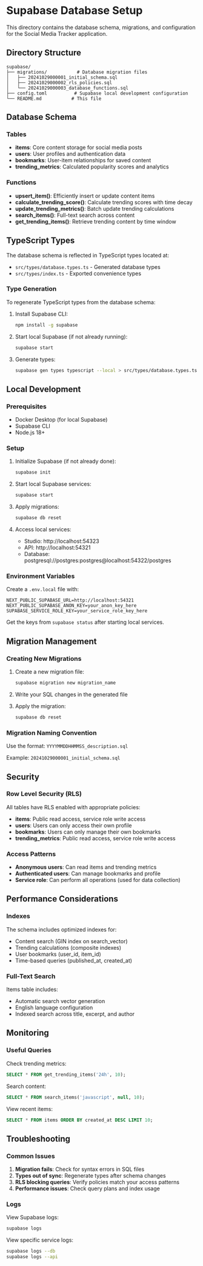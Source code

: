 # Supabase Database Setup

This directory contains the database schema, migrations, and configuration for the Social Media Tracker application.

## Directory Structure

```
supabase/
├── migrations/           # Database migration files
│   ├── 20241029000001_initial_schema.sql
│   ├── 20241029000002_rls_policies.sql
│   └── 20241029000003_database_functions.sql
├── config.toml          # Supabase local development configuration
└── README.md           # This file
```

## Database Schema

### Tables

- **items**: Core content storage for social media posts
- **users**: User profiles and authentication data
- **bookmarks**: User-item relationships for saved content
- **trending_metrics**: Calculated popularity scores and analytics

### Functions

- **upsert_item()**: Efficiently insert or update content items
- **calculate_trending_score()**: Calculate trending scores with time decay
- **update_trending_metrics()**: Batch update trending calculations
- **search_items()**: Full-text search across content
- **get_trending_items()**: Retrieve trending content by time window

## TypeScript Types

The database schema is reflected in TypeScript types located at:
- `src/types/database.types.ts` - Generated database types
- `src/types/index.ts` - Exported convenience types

### Type Generation

To regenerate TypeScript types from the database schema:

1. Install Supabase CLI:
   ```bash
   npm install -g supabase
   ```

2. Start local Supabase (if not already running):
   ```bash
   supabase start
   ```

3. Generate types:
   ```bash
   supabase gen types typescript --local > src/types/database.types.ts
   ```

## Local Development

### Prerequisites

- Docker Desktop (for local Supabase)
- Supabase CLI
- Node.js 18+

### Setup

1. Initialize Supabase (if not already done):
   ```bash
   supabase init
   ```

2. Start local Supabase services:
   ```bash
   supabase start
   ```

3. Apply migrations:
   ```bash
   supabase db reset
   ```

4. Access local services:
   - Studio: http://localhost:54323
   - API: http://localhost:54321
   - Database: postgresql://postgres:postgres@localhost:54322/postgres

### Environment Variables

Create a `.env.local` file with:

```env
NEXT_PUBLIC_SUPABASE_URL=http://localhost:54321
NEXT_PUBLIC_SUPABASE_ANON_KEY=your_anon_key_here
SUPABASE_SERVICE_ROLE_KEY=your_service_role_key_here
```

Get the keys from `supabase status` after starting local services.

## Migration Management

### Creating New Migrations

1. Create a new migration file:
   ```bash
   supabase migration new migration_name
   ```

2. Write your SQL changes in the generated file

3. Apply the migration:
   ```bash
   supabase db reset
   ```

### Migration Naming Convention

Use the format: `YYYYMMDDHHMMSS_description.sql`

Example: `20241029000001_initial_schema.sql`

## Security

### Row Level Security (RLS)

All tables have RLS enabled with appropriate policies:

- **items**: Public read access, service role write access
- **users**: Users can only access their own profile
- **bookmarks**: Users can only manage their own bookmarks
- **trending_metrics**: Public read access, service role write access

### Access Patterns

- **Anonymous users**: Can read items and trending metrics
- **Authenticated users**: Can manage bookmarks and profile
- **Service role**: Can perform all operations (used for data collection)

## Performance Considerations

### Indexes

The schema includes optimized indexes for:
- Content search (GIN index on search_vector)
- Trending calculations (composite indexes)
- User bookmarks (user_id, item_id)
- Time-based queries (published_at, created_at)

### Full-Text Search

Items table includes:
- Automatic search vector generation
- English language configuration
- Indexed search across title, excerpt, and author

## Monitoring

### Useful Queries

Check trending metrics:
```sql
SELECT * FROM get_trending_items('24h', 10);
```

Search content:
```sql
SELECT * FROM search_items('javascript', null, 10);
```

View recent items:
```sql
SELECT * FROM items ORDER BY created_at DESC LIMIT 10;
```

## Troubleshooting

### Common Issues

1. **Migration fails**: Check for syntax errors in SQL files
2. **Types out of sync**: Regenerate types after schema changes
3. **RLS blocking queries**: Verify policies match your access patterns
4. **Performance issues**: Check query plans and index usage

### Logs

View Supabase logs:
```bash
supabase logs
```

View specific service logs:
```bash
supabase logs --db
supabase logs --api
```